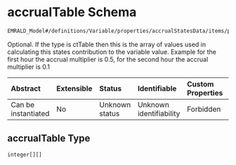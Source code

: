 # accrualTable Schema

```txt
EMRALD_Model#/definitions/Variable/properties/accrualStatesData/items/properties/accrualTable
```

Optional. If the type is ctTable then this is the array of values used in calculating this states contribution to the variable value. Example for the first hour the accrual multiplier is 0.5, for the second hour the accrual multiplier is 0.1

| Abstract            | Extensible | Status         | Identifiable            | Custom Properties | Additional Properties | Access Restrictions | Defined In                                                                                          |
| :------------------ | :--------- | :------------- | :---------------------- | :---------------- | :-------------------- | :------------------ | :-------------------------------------------------------------------------------------------------- |
| Can be instantiated | No         | Unknown status | Unknown identifiability | Forbidden         | Allowed               | none                | [EMRALD\_JsonSchemaV3\_0.json\*](../../../../out/EMRALD_JsonSchemaV3_0.json "open original schema") |

## accrualTable Type

`integer[][]`
